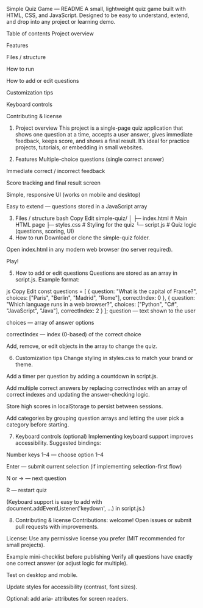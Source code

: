 Simple Quiz Game — README
A small, lightweight quiz game built with HTML, CSS, and JavaScript.
Designed to be easy to understand, extend, and drop into any project or learning demo.

Table of contents
Project overview

Features

Files / structure

How to run

How to add or edit questions

Customization tips

Keyboard controls

Contributing & license

1. Project overview
This project is a single-page quiz application that shows one question at a time, accepts a user answer, gives immediate feedback, keeps score, and shows a final result. It’s ideal for practice projects, tutorials, or embedding in small websites.

2. Features
Multiple-choice questions (single correct answer)

Immediate correct / incorrect feedback

Score tracking and final result screen

Simple, responsive UI (works on mobile and desktop)

Easy to extend — questions stored in a JavaScript array

3. Files / structure
bash
Copy
Edit
simple-quiz/
│
├─ index.html         # Main HTML page
├─ styles.css         # Styling for the quiz
└─ script.js          # Quiz logic (questions, scoring, UI)
4. How to run
Download or clone the simple-quiz folder.

Open index.html in any modern web browser (no server required).

Play!

5. How to add or edit questions
Questions are stored as an array in script.js. Example format:

js
Copy
Edit
const questions = [
  {
    question: "What is the capital of France?",
    choices: ["Paris", "Berlin", "Madrid", "Rome"],
    correctIndex: 0
  },
  {
    question: "Which language runs in a web browser?",
    choices: ["Python", "C#", "JavaScript", "Java"],
    correctIndex: 2
  }
];
question — text shown to the user

choices — array of answer options

correctIndex — index (0-based) of the correct choice

Add, remove, or edit objects in the array to change the quiz.

6. Customization tips
Change styling in styles.css to match your brand or theme.

Add a timer per question by adding a countdown in script.js.

Add multiple correct answers by replacing correctIndex with an array of correct indexes and updating the answer-checking logic.

Store high scores in localStorage to persist between sessions.

Add categories by grouping question arrays and letting the user pick a category before starting.

7. Keyboard controls (optional)
Implementing keyboard support improves accessibility. Suggested bindings:

Number keys 1–4 — choose option 1–4

Enter — submit current selection (if implementing selection-first flow)

N or → — next question

R — restart quiz

(Keyboard support is easy to add with document.addEventListener('keydown', ...) in script.js.)

8. Contributing & license
Contributions: welcome! Open issues or submit pull requests with improvements.

License: Use any permissive license you prefer (MIT recommended for small projects).

Example mini-checklist before publishing
 Verify all questions have exactly one correct answer (or adjust logic for multiple).

 Test on desktop and mobile.

 Update styles for accessibility (contrast, font sizes).

 Optional: add aria- attributes for screen readers.

